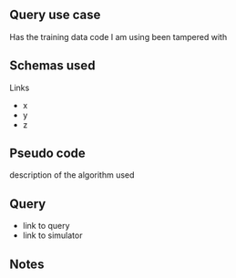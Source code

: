 ## Query use case

Has the training data code I am using been tampered with



## Schemas used

Links 

* x
* y
* z



## Pseudo code 

description of the algorithm used 



## Query

- link to query
- link to simulator 





## Notes

